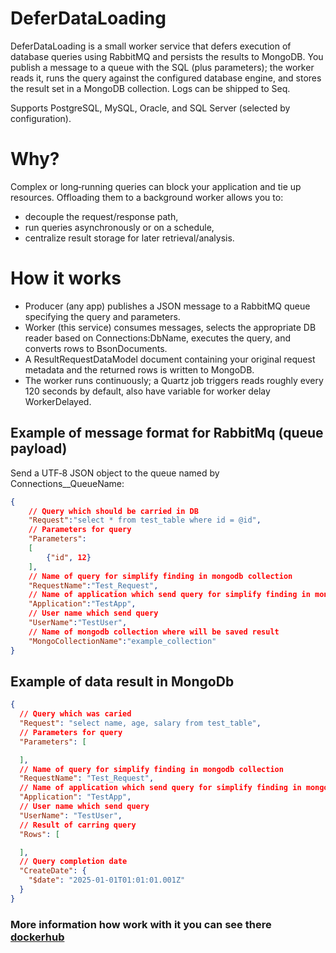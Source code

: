 # DeferDataLoading

DeferDataLoading is a small worker service that defers execution of database queries using RabbitMQ and persists the results to MongoDB. You publish a message to a queue with the SQL (plus parameters); the worker reads it, runs the query against the configured database engine, and stores the result set in a MongoDB collection. Logs can be shipped to Seq.

Supports PostgreSQL, MySQL, Oracle, and SQL Server (selected by configuration).

# Why?
Complex or long‑running queries can block your application and tie up resources. Offloading them to a background worker allows you to:
- decouple the request/response path,
- run queries asynchronously or on a schedule,
- centralize result storage for later retrieval/analysis.

# How it works
- Producer (any app) publishes a JSON message to a RabbitMQ queue specifying the query and parameters.
- Worker (this service) consumes messages, selects the appropriate DB reader based on Connections:DbName, executes the query, and converts rows to BsonDocuments.
- A ResultRequestDataModel document containing your original request metadata and the returned rows is written to MongoDB.
- The worker runs continuously; a Quartz job triggers reads roughly every 120 seconds by default, also have variable for worker delay WorkerDelayed.

## Example of message format for RabbitMq (queue payload)
Send a UTF‑8 JSON object to the queue named by Connections__QueueName:
``` json
{
	// Query which should be carried in DB
	"Request":"select * from test_table where id = @id", 
	// Parameters for query
	"Parameters":
	[
		{"id", 12}
	],
	// Name of query for simplify finding in mongodb collection
	"RequestName":"Test_Request",
	// Name of application which send query for simplify finding in mongodb collection
	"Application":"TestApp",
	// User name which send query
	"UserName":"TestUser",
	// Name of mongodb collection where will be saved result
	"MongoCollectionName":"example_collection"
}
```

## Example of data result in MongoDb
``` json
{
  // Query which was caried
  "Request": "select name, age, salary from test_table",
  // Parameters for query
  "Parameters": [

  ],
  // Name of query for simplify finding in mongodb collection
  "RequestName": "Test_Request",
  // Name of application which send query for simplify finding in mongodb collection
  "Application": "TestApp",
  // User name which send query
  "UserName": "TestUser",
  // Result of carring query
  "Rows": [

  ],
  // Query completion date
  "CreateDate": {
    "$date": "2025-01-01T01:01:01.001Z"
  }
}
```

### More information how work with it you can see there [dockerhub](https://hub.docker.com/r/vladteresch/deferdataloading) 


